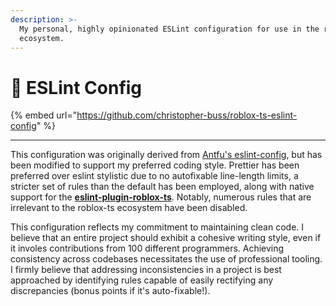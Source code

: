 ```yaml
---
description: >-
  My personal, highly opinionated ESLint configuration for use in the roblox-ts
  ecosystem.
---
```


# 🎨 ESLint Config

{% embed url="https://github.com/christopher-buss/roblox-ts-eslint-config" %}

***

This configuration was originally derived from [Antfu's eslint-config](https://github.com/antfu/eslint-config), but has been modified to support my preferred coding style. Prettier has been preferred over eslint stylistic due to no autofixable line-length limits, a stricter set of rules than the default has been employed, along with native support for the [**eslint-plugin-roblox-ts**](https://github.com/roblox-ts/eslint-plugin-roblox-ts). Notably, numerous rules that are irrelevant to the roblox-ts ecosystem have been disabled.

This configuration reflects my commitment to maintaining clean code. I believe that an entire project should exhibit a cohesive writing style, even if it involes contributions from 100 different programmers. Achieving consistency across codebases necessitates the use of professional tooling. I firmly believe that addressing inconsistencies in a project is best approached by identifying rules capable of easily rectifying any discrepancies (bonus points if it's auto-fixable!).
